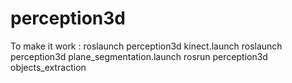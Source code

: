 perception3d
============

To make it work :
    roslaunch perception3d kinect.launch
    roslaunch perception3d plane_segmentation.launch
    rosrun perception3d objects_extraction
